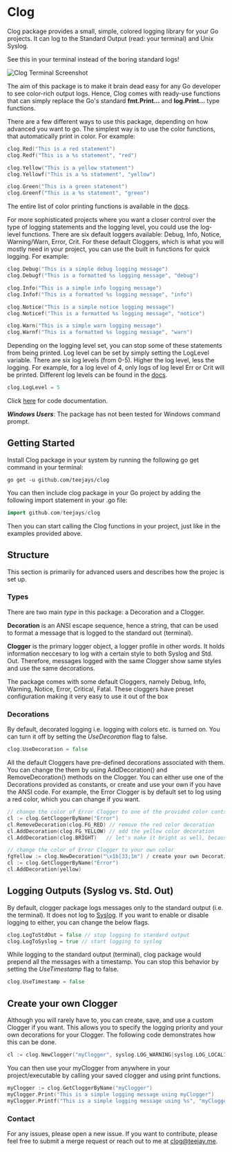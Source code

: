 # Clog

Clog package provides a small, simple, colored logging library for your Go projects. It can log to the Standard Output (read: your terminal) and Unix Syslog. 

See this in your terminal instead of the boring standard logs!

![Clog Terminal Screenshot](https://i.gyazo.com/f7853cfa693f2f11f94e401dbb75c514.gif)

The aim of this package is to make it brain dead easy for any Go developer to see color-rich output logs. Hence, Clog comes with ready-use functions that can simply replace the Go's standard __fmt.Print...__ and __log.Print...__ type functions.

There are a few different ways to use this package, depending on how advanced you want to go. The simplest way is to use the color functions, that automatically print in color. For example:

```go
clog.Red("This is a red statement")
clog.Redf("This is a %s statement", "red")

clog.Yellow("This is a yellow statement")
clog.Yellowf("This is a %s statement", "yellow")

clog.Green("This is a green statement")
clog.Greenf("This is a %s statement", "green")

```

The entire list of color printing functions is available in the [docs](https://godoc.org/github.com/teejays/clog).

For more sophisticated projects where you want a closer control over the type of logging statements and the logging level, you could use the log-level functions. There are six default loggers available: Debug, Info, Notice, Warning/Warn, Error, Crit. For these default Cloggers, which is what you will mostly need in your project, you can use the built in functions for quick logging. For example:

```go
clog.Debug("This is a simple debug logging message")
clog.Debugf("This is a formatted %s logging message", "debug")

clog.Info("This is a simple info logging message")
clog.Infof("This is a formatted %s logging message", "info")

clog.Notice("This is a simple notice logging message")
clog.Noticef("This is a formatted %s logging message", "notice")

clog.Warn("This is a simple warn logging message")
clog.Warnf("This is a formatted %s logging message", "warn")

```
Depending on the logging level set, you can stop some of these statements from being printed. Log level can be set by simply setting the LogLevel variable. There are six log levels (from 0-5). Higher the log level, less the logging. For example, for a log level of 4, only logs of log level Err or Crit will be printed. Different log levels can be found in the [docs](https://godoc.org/github.com/teejays/clog).

```go
clog.LogLevel = 5
```

Click [here](https://godoc.org/github.com/teejays/clog) for code documentation.
 
_**Windows Users**_: The package has not been tested for Windows command prompt. 

## Getting Started

Install Clog package in your system  by running the following go get command in your terminal:

`go get -u github.com/teejays/clog`

You can then include clog package in your Go project by adding the following import statement in your .go file:
```go
import github.com/teejays/clog
```

Then you can start calling the Clog functions in your project, just like in the examples provided above. 


## Structure

This section is primarily for advanced users and describes how the projec is set up.

### Types

There are two main _type_ in this package: a Decoration and a Clogger. 

__Decoration__ is an ANSI escape sequence, hence a string, that can be used to format a message that is logged to the standard out (terminal). 

__Clogger__ is the primary logger object, a logger profile in other words. It holds information neccesary to log with a certain style to both Syslog and Std. Out. Therefore, messages logged with the same Clogger show same styles and use the same decorations. 

The package comes with some default Cloggers, namely Debug, Info, Warning, Notice, Error, Critical, Fatal. These cloggers have preset configuration making it very easy to use it out of the box

### Decorations
By default, decorated logging i.e. logging with colors etc. is turned on. You can turn it off by setting the _UseDecoration_ flag to false.
```go
clog.UseDecoration = false
```
All the default Cloggers have pre-defined decorations associated with them. You can change the them by using AddDecoration() and RemoveDecoration() methods on the Clogger. You can either use one of the Decorations provided as constants, or create and use your own if you have the ANSI code. For example, the Error Clogger is by default set to log using a red color, which you can change if you want. 
```go
// change the color of Error Clogger to one of the provided color contsants
cl := clog.GetCloggerByName("Error")
cl.RemoveDecoration(clog.FG_RED) // remove the red color decoration
cl.AddDecoration(clog.FG_YELLOW) // add the yellow color decoration
cl.AddDecoration(clog.BRIGHT) 	// let's make it bright as well, because why not
```
```go
// change the color of Error Clogger to your own color
fgYellow := clog.NewDecoration("\x1b[33;1m") / create your own Decoration
cl := clog.GetCloggerByName("Error")
cl.AddDecoration(yellow)
```

## Logging Outputs (Syslog vs. Std. Out)
By default, clogger package logs messages only to the standard output (i.e. the terminal). It does not log to [Syslog](https://en.wikipedia.org/wiki/Syslog). If you want to enable or disable logging to either, you can change the below flags.
```go
clog.LogToStdOut = false // stop logging to standard output
clog.LogToSyslog = true // start logging to syslog
```
While logging to the standard output (terminal), clog package would prepend all the messages with a timestamp. You can stop this behavior by setting the _UseTimestamp_ flag to false.
```go
clog.UseTimestamp = false
```

## Create your own Clogger
Although you will rarely have to, you can create, save, and use a custom Clogger if you want. This allows you to specify the logging priority and your own decorations for your Clogger. The following code demonstrates how this can be done.
```go
cl := clog.NewClogger("myClogger", syslog.LOG_WARNING|syslog.LOG_LOCAL1, clog.FG_RED, clog.BG_BLUE, clog.BRIGHT)
```
You can then use your myClogger from anywhere in your project/executable by calling your saved clogger and using print functions.
```go
myClogger := clog.GetCloggerByName("myClogger")
myClogger.Print("This is a simple logging message using myClogger")
myClogger.Printf("This is a simple logging message using %s", "myClogger")
```

 ### Contact
For any issues, please open a new issue. If you want to contribute, please feel free to submit a merge request or reach out to me at clog@teejay.me.
